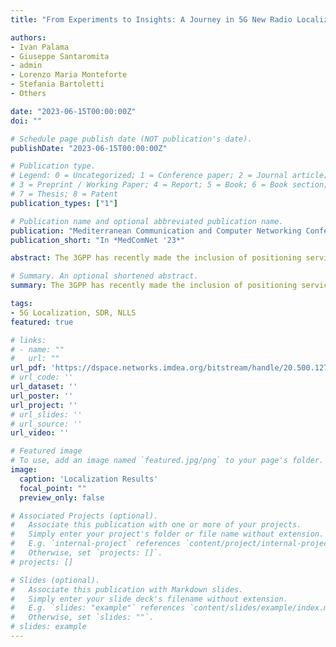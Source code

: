 ```yaml
---
title: "From Experiments to Insights: A Journey in 5G New Radio Localization"

authors:
- Ivan Palama
- Giuseppe Santaromita
- admin
- Lorenzo Maria Monteforte
- Stefania Bartoletti
- Others

date: "2023-06-15T00:00:00Z"
doi: ""

# Schedule page publish date (NOT publication's date).
publishDate: "2023-06-15T00:00:00Z"

# Publication type.
# Legend: 0 = Uncategorized; 1 = Conference paper; 2 = Journal article;
# 3 = Preprint / Working Paper; 4 = Report; 5 = Book; 6 = Book section;
# 7 = Thesis; 8 = Patent
publication_types: ["1"]

# Publication name and optional abbreviated publication name.
publication: "Mediterranean Communication and Computer Networking Conference"
publication_short: "In *MedComNet '23*"

abstract: The 3GPP has recently made the inclusion of positioning services a priority in future generations of cellular networks, thus providing an opportunity for these networks to serve as fertile ground for the emergence of new service-based applications. With the release of 3GPP Release 16 there has been an extensive standardization effort aimed at improving positioning capabilities in 5G networks, particularly in terms of physical layer signals, measurement techniques, and network architecture. Despite these advances, the experimental evaluation of 5G positioning in real-world scenarios is still lagging behind, due to factors such as the slow integration of positioning technologies into open-source 5G frameworks, the complexity of setting up a testbed for 5G positioning with multiple base stations (BSs), and the high cost associated with such a deployment. This article offers a comprehensive review of these factors and provides a state-of-the-art overview of 5G positioning and its support in SDR-based platforms. In addition, we present guidance on the proper setup and configuration of a testbed for SDR-based multi-BS synchronized 5G positioning, the lessons we have learnt in the process, and through a series of time-based real-over-the-air measurements, we demonstrate how localization design choices can be effectively evaluated even with limited-size and low-cost SDR-based testbed.

# Summary. An optional shortened abstract.
summary: The 3GPP has recently made the inclusion of positioning services a priority in future generations of cellular networks, thus providing an opportunity for these networks to serve as fertile ground for the emergence of new service-based applications. This article offers a comprehensive review of these factors and provides a state-of-the-art overview of 5G positioning and its support in SDR-based platforms.

tags:
- 5G Localization, SDR, NLLS
featured: true

# links:
# - name: ""
#   url: ""
url_pdf: 'https://dspace.networks.imdea.org/bitstream/handle/20.500.12761/1708/PRS_Roma_2023_Dspace_Final.pdf?sequence=1&isAllowed=y'
# url_code: ''
url_dataset: ''
url_poster: ''
url_project: ''
# url_slides: ''
# url_source: ''
url_video: ''

# Featured image
# To use, add an image named `featured.jpg/png` to your page's folder. 
image:
  caption: 'Localization Results'
  focal_point: ""
  preview_only: false

# Associated Projects (optional).
#   Associate this publication with one or more of your projects.
#   Simply enter your project's folder or file name without extension.
#   E.g. `internal-project` references `content/project/internal-project/index.md`.
#   Otherwise, set `projects: []`.
# projects: []

# Slides (optional).
#   Associate this publication with Markdown slides.
#   Simply enter your slide deck's filename without extension.
#   E.g. `slides: "example"` references `content/slides/example/index.md`.
#   Otherwise, set `slides: ""`.
# slides: example
---
```


